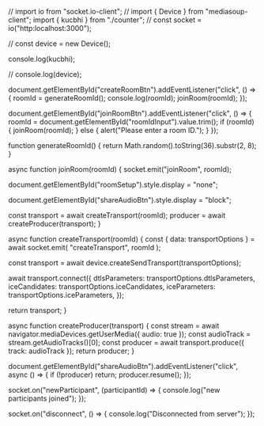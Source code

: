 // import io from "socket.io-client";
// import { Device } from "mediasoup-client";
import { kucbhi } from "./counter";
// const socket = io("http:localhost:3000");

// const device = new Device();

console.log(kucbhi);

// console.log(device);

document.getElementById("createRoomBtn").addEventListener("click", () => {
roomId = generateRoomId();
console.log(roomId);
joinRoom(roomId);
});

document.getElementById("joinRoomBtn").addEventListener("click", () => {
roomId = document.getElementById("roomIdInput").value.trim();
if (roomId) {
joinRoom(roomId);
} else {
alert("Please enter a room ID.");
}
});

function generateRoomId() {
return Math.random().toString(36).substr(2, 8);
}

async function joinRoom(roomId) {
socket.emit("joinRoom", roomId);

document.getElementById("roomSetup").style.display = "none";

document.getElementById("shareAudioBtn").style.display = "block";

const transport = await createTransport(roomId);
producer = await createProducer(transport);
}

async function createTransport(roomId) {
const { data: transportOptions } = await socket.emit(
"createTransport",
roomId
);

const transport = await device.createSendTransport(transportOptions);

await transport.connect({
dtlsParameters: transportOptions.dtlsParameters,
iceCandidates: transportOptions.iceCandidates,
iceParameters: transportOptions.iceParameters,
});

return transport;
}

async function createProducer(transport) {
const stream = await navigator.mediaDevices.getUserMedia({ audio: true });
const audioTrack = stream.getAudioTracks()[0];
const producer = await transport.produce({ track: audioTrack });
return producer;
}

document.getElementById("shareAudioBtn").addEventListener("click", async () => {
if (!producer) return;
producer.resume();
});

socket.on("newParticipant", (participantId) => {
console.log("new participants joined");
});

socket.on("disconnect", () => {
console.log("Disconnected from server");
});

<!-- index.html -->
